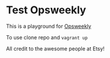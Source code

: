 # Test Opsweekly

This is a playground for [Opsweekly](https://github.com/etsy/opsweekly)

To use clone repo and ```vagrant up```

All credit to the awesome people at Etsy!
